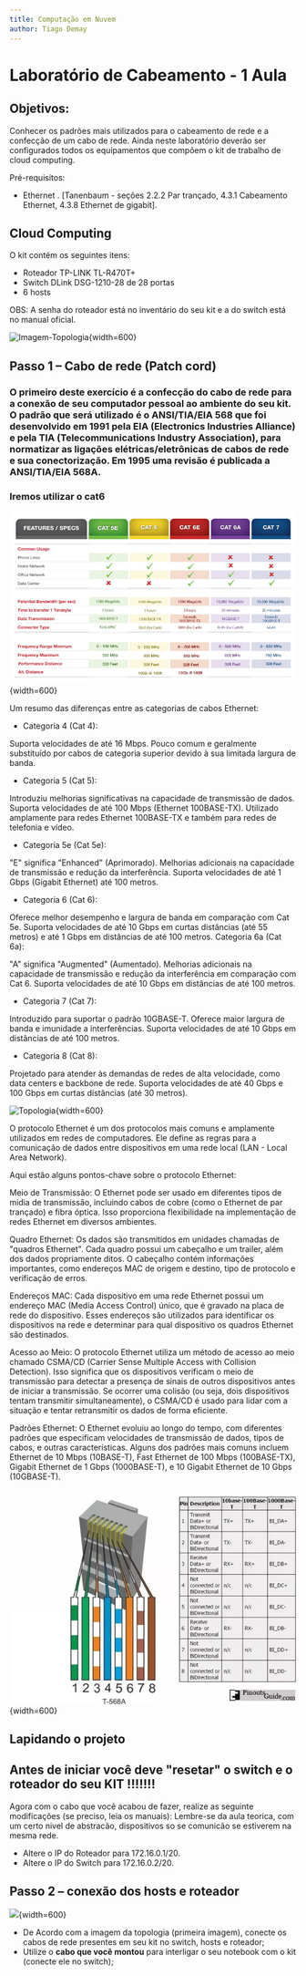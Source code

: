```yaml
---
title: Computação em Nuvem
author: Tiago Demay
---
```


# Laboratório de Cabeamento - 1 Aula


## Objetivos:

Conhecer os padrões mais utilizados para o cabeamento de rede e a confecção de um cabo de rede. Ainda neste laboratório deverão ser configurados todos os equipamentos que compõem o kit de trabalho de cloud computing. 

Pré-requisitos:

* Ethernet . [Tanenbaum - seções 2.2.2 Par trançado, 4.3.1 Cabeamento Ethernet, 4.3.8 Ethernet de gigabit].

## Cloud Computing


O kit contém os seguintes itens:

 * Roteador TP-LINK TL-R470T+
 * Switch DLink DSG-1210-28 de 28 portas
 * 6 hosts

OBS: A senha do roteador está no inventário do seu kit e a do switch está no manual oficial.


![Imagem-Topologia](../assets/images/topologia.png){width=600}

## Passo 1 – Cabo de rede (Patch cord)

### O primeiro deste exercício é a confecção do cabo de rede para a conexão de seu computador pessoal ao ambiente do seu kit. O padrão que será utilizado é o ANSI/TIA/EIA 568 que foi desenvolvido em 1991 pela EIA  (Electronics Industries Alliance) e pela TIA (Telecommunications Industry Association), para normatizar as ligações elétricas/eletrônicas de cabos de rede e sua conectorização. Em 1995 uma revisão é publicada a  ANSI/TIA/EIA 568A.

### Iremos utilizar o cat6

![Topologia](../assets/images/cat5e6.jpg){width=600}

Um resumo das diferenças entre as categorias de cabos Ethernet:

* Categoria 4 (Cat 4):

Suporta velocidades de até 16 Mbps.
Pouco comum e geralmente substituído por cabos de categoria superior devido à sua limitada largura de banda.

* Categoria 5 (Cat 5):

Introduziu melhorias significativas na capacidade de transmissão de dados.
Suporta velocidades de até 100 Mbps (Ethernet 100BASE-TX).
Utilizado amplamente para redes Ethernet 100BASE-TX e também para redes de telefonia e vídeo.

* Categoria 5e (Cat 5e):

"E" significa "Enhanced" (Aprimorado).
Melhorias adicionais na capacidade de transmissão e redução da interferência.
Suporta velocidades de até 1 Gbps (Gigabit Ethernet) até 100 metros.

* Categoria 6 (Cat 6):

Oferece melhor desempenho e largura de banda em comparação com Cat 5e.
Suporta velocidades de até 10 Gbps em curtas distâncias (até 55 metros) e até 1 Gbps em distâncias de até 100 metros.
Categoria 6a (Cat 6a):

"A" significa "Augmented" (Aumentado).
Melhorias adicionais na capacidade de transmissão e redução da interferência em comparação com Cat 6.
Suporta velocidades de até 10 Gbps em distâncias de até 100 metros.

* Categoria 7 (Cat 7):

Introduzido para suportar o padrão 10GBASE-T.
Oferece maior largura de banda e imunidade a interferências.
Suporta velocidades de até 10 Gbps em distâncias de até 100 metros.

* Categoria 8 (Cat 8):

Projetado para atender às demandas de redes de alta velocidade, como data centers e backbone de rede.
Suporta velocidades de até 40 Gbps e 100 Gbps em curtas distâncias (até 30 metros).




![Topologia](../assets/images/patch.png){width=600}

O protocolo Ethernet é um dos protocolos mais comuns e amplamente utilizados em redes de computadores. Ele define as regras para a comunicação de dados entre dispositivos em uma rede local (LAN - Local Area Network).

Aqui estão alguns pontos-chave sobre o protocolo Ethernet:

Meio de Transmissão: O Ethernet pode ser usado em diferentes tipos de mídia de transmissão, incluindo cabos de cobre (como o Ethernet de par trançado) e fibra óptica. Isso proporciona flexibilidade na implementação de redes Ethernet em diversos ambientes.

Quadro Ethernet: Os dados são transmitidos em unidades chamadas de "quadros Ethernet". Cada quadro possui um cabeçalho e um trailer, além dos dados propriamente ditos. O cabeçalho contém informações importantes, como endereços MAC de origem e destino, tipo de protocolo e verificação de erros.

Endereços MAC: Cada dispositivo em uma rede Ethernet possui um endereço MAC (Media Access Control) único, que é gravado na placa de rede do dispositivo. Esses endereços são utilizados para identificar os dispositivos na rede e determinar para qual dispositivo os quadros Ethernet são destinados.

Acesso ao Meio: O protocolo Ethernet utiliza um método de acesso ao meio chamado CSMA/CD (Carrier Sense Multiple Access with Collision Detection). Isso significa que os dispositivos verificam o meio de transmissão para detectar a presença de sinais de outros dispositivos antes de iniciar a transmissão. Se ocorrer uma colisão (ou seja, dois dispositivos tentam transmitir simultaneamente), o CSMA/CD é usado para lidar com a situação e tentar retransmitir os dados de forma eficiente.

Padrões Ethernet: O Ethernet evoluiu ao longo do tempo, com diferentes padrões que especificam velocidades de transmissão de dados, tipos de cabos, e outras características. Alguns dos padrões mais comuns incluem Ethernet de 10 Mbps (10BASE-T), Fast Ethernet de 100 Mbps (100BASE-TX), Gigabit Ethernet de 1 Gbps (1000BASE-T), e 10 Gigabit Ethernet de 10 Gbps (10GBASE-T).

![Topologia](../assets/images/pin_cat6.webp){width=600}





## Lapidando o projeto

## Antes de iniciar você deve **"resetar"** o switch e o roteador do seu KIT !!!!!!!

Agora com o cabo que você acabou de fazer, realize as seguinte modificações (se preciso, leia os manuais):
Lembre-se da aula teorica, com um certo nivel de abstracão, dispositivos so se comunicão se estiverem na mesma rede.

  * Altere o IP do Roteador para 172.16.0.1/20.
  * Altere o IP do Switch para 172.16.0.2/20.



## Passo 2 – conexão dos hosts e roteador
  

![](../assets/images/kit_nv.png){width=600}


* De Acordo com a imagem da topologia (primeira imagem), conecte os cabos de rede presentes em seu kit no switch, hosts e roteador;
* Utilize o **cabo que você montou** para interligar o seu notebook com o kit (conecte ele no switch);
